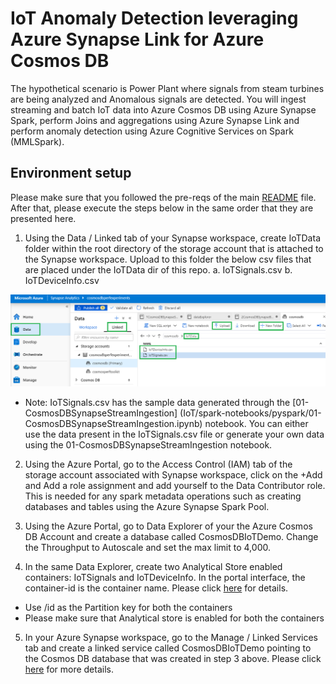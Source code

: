 
# IoT Anomaly Detection leveraging Azure Synapse Link for Azure Cosmos DB
The hypothetical scenario is Power Plant where signals from steam turbines are being analyzed and Anomalous signals are detected. You will ingest streaming and batch IoT data into Azure Cosmos DB using Azure Synapse Spark, perform Joins and aggregations using Azure Synapse Link and perform anomaly detection using Azure Cognitive Services on Spark (MMLSpark).

## Environment setup
Please make sure that you followed the pre-reqs of the main [README](../README.md) file. After that, please execute the steps below in the same order that they are presented here.
1. Using the Data / Linked tab of your Synapse workspace, create IoTData folder within the root directory of the storage account that is attached to the Synapse workspace. Upload to this folder the below csv files that are placed under the IoTData dir of this repo. 
    a. IoTSignals.csv
    b. IoTDeviceInfo.csv

![upload_datasets](images/upload_datasets.png)

* Note: IoTSignals.csv has the sample data generated through the [01-CosmosDBSynapseStreamIngestion] (IoT/spark-notebooks/pyspark/01-CosmosDBSynapseStreamIngestion.ipynb) notebook. You can either use the data present in the IoTSignals.csv file or generate your own data using the 01-CosmosDBSynapseStreamIngestion notebook.

2.  Using the Azure Portal, go to the Access Control (IAM) tab of the storage account associated with Synapse workspace, click on the +Add and Add a role assignment and add yourself to the Data Contributor role. This is needed for any spark metadata operations such as creating databases and tables using the Azure Synapse Spark Pool.

3. Using the Azure Portal, go to Data Explorer of your the Azure Cosmos DB Account and create a database called CosmosDBIoTDemo. Change the Throughput to Autoscale and set the max limit to 4,000.

4. In the same Data Explorer, create two Analytical Store enabled containers: IoTSignals and IoTDeviceInfo. In the portal interface, the container-id is the container name. Please click [here](https://review.docs.microsoft.com/en-us/azure/cosmos-db/configure-synapse-link?branch=release-build-cosmosdb#create-analytical-ttl) for details.
* Use /id as the Partition key for both the containers
* Please make sure that Analytical store is enabled for both the containers

5. In your Azure Synapse workspace, go to the Manage / Linked Services tab and create a linked service called CosmosDBIoTDemo pointing to the Cosmos DB database that was created in step 3 above. Please click [here](https://review.docs.microsoft.com/en-us/azure/synapse-analytics/synapse-link/how-to-connect-synapse-link-cosmos-db?branch=release-build-synapse#connect-an-azure-cosmos-db-database-to-a-synapse-workspace) for more details. 
